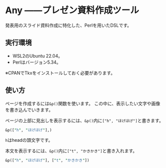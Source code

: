 # Any ――プレゼン資料作成ツール

発表用のスライド資料作成に特化した、Perlを用いたDSLです。

## 実行環境

- WSL2のUbuntu 22.04。
- Perlはバージョン5.34。

※CPANでTkxをインストールしておく必要があります。

## 使い方

ページを作成するには`&p()`関数を使います。
この中に、表示したい文字や画像を書き込んでいきます。

ページの上部に見出しを表示するには、`&p()`内に`["h", "ほげほげ"]`と書きます。

``` perl
&p(["h", "ほげほげ"],)
```

`h`はheadの頭文字です。

本文を表示するには、`&p()`内に`["t", "かきかき"]`と書き入れます。

``` perl
&p(["h", "ほげほげ"], ["t", "かきかき"])
```
